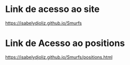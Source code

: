 # Link de acesso ao site 
https://isabelydjoliz.github.io/Smurfs
# Link de Acesso ao positions
https://isabelydjoliz.github.io/Smurfs/positions.html
